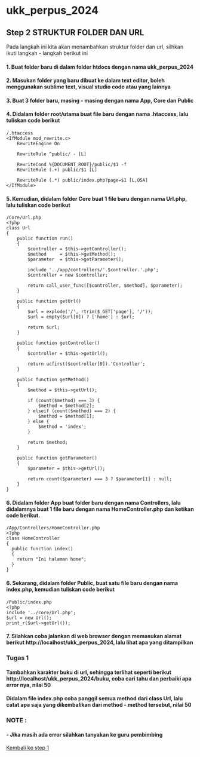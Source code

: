 # ukk_perpus_2024
## Step 2 STRUKTUR FOLDER DAN URL
Pada langkah ini kita akan menambahkan struktur folder dan url, silhkan ikuti langkah - langkah berikut ini
#### 1. Buat folder baru di dalam folder htdocs dengan nama ukk_perpus_2024
#### 2. Masukan folder yang baru dibuat ke dalam text editor, boleh menggunakan sublime text, visual studio code atau yang lainnya
#### 3. Buat 3 folder baru, masing - masing dengan nama App, Core dan Public
#### 4. Didalam folder root/utama buat file baru dengan nama .htaccess, lalu tuliskan code berikut
```
/.htaccess
<IfModule mod_rewrite.c>
	RewriteEngine On

	RewriteRule ^public/ - [L]

	RewriteCond %{DOCUMENT_ROOT}/public/$1 -f
	RewriteRule (.+) public/$1 [L]

	RewriteRule (.*) public/index.php?page=$1 [L,QSA]
</IfModule>
```
#### 5. Kemudian, didalam folder Core buat 1 file baru dengan nama Url.php, lalu tuliskan code berikut
````
/Core/Url.php
<?php 
class Url
{
	public function run()
	{
		$controller = $this->getController();
		$method 	= $this->getMethod();
		$parameter 	= $this->getParameter();

		include '../app/controllers/'.$controller.'.php';
		$controller	= new $controller;

		return call_user_func([$controller, $method], $parameter);
	}

	public function getUrl()
	{
		$url = explode('/', rtrim($_GET['page'], '/'));
		$url = empty($url[0]) ? ['home'] : $url;

		return $url;
	}

	public function getController()
	{
		$controller = $this->getUrl();

		return ucfirst($controller[0]).'Controller';
	}

	public function getMethod()
	{
		$method = $this->getUrl();

		if (count($method) === 3) {
			$method = $method[2];
		} elseif (count($method) === 2) {
			$method = $method[1];
		} else {
			$method = 'index';
		}

		return $method;
	}

	public function getParameter()
	{
		$parameter = $this->getUrl();

		return count($parameter) === 3 ? $parameter[1] : null;
	}
}
````
#### 6. Didalam folder App buat folder baru dengan nama Controllers, lalu didalamnya buat 1 file baru dengan nama HomeController.php dan ketikan code berikut.
```
/App/Controllers/HomeController.php
<?php 
class HomeController 
{
  public function index()
  {
    return "Ini halaman home";
  }
}

```
#### 6. Sekarang, didalam folder Public, buat satu file baru dengan nama index.php, kemudian tuliskan code berikut 
```
/Public/index.php
<?php 
include '../core/Url.php';
$url = new Url();
print_r($url->getUrl());
```
#### 7. Silahkan coba jalankan di web browser dengan memasukan alamat berikut http://localhost/ukk_perpus_2024, lalu lihat apa yang ditampilkan
### Tugas 1
#### Tambahkan karakter buku di url, sehingga terlihat seperti berikut http://localhost/ukk_perpus_2024/buku, coba cari tahu dan perbaiki apa error nya, nilai 50
#### Didalam file index.php coba panggil semua method dari class Url, lalu catat apa saja yang dikembalikan dari method - method tersebut, nilai 50


### NOTE :
#### - Jika masih ada error silahkan tanyakan ke guru pembimbing
[Kembali ke step 1](https://github.com/irawankilmer/ukk_perpus_2024)
